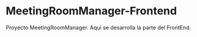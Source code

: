 # MeetingRoomManager-Frontend
Proyecto MeetingRoomManager. Aqui se desarrolla la parte del FrontEnd.
